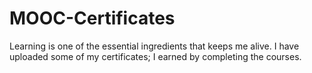 # MOOC-Certificates

Learning is one of the essential ingredients that keeps me alive. I have uploaded some of my certificates; I earned by completing the courses.
